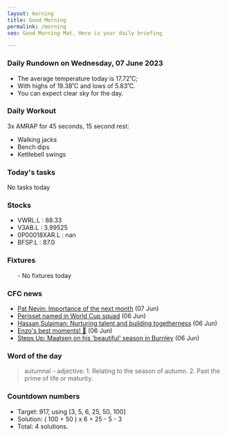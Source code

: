 ```yaml
---
layout: morning
title: Good Morning
permalink: /morning
seo: Good Morning Mat, Here is your daily briefing

---
```


<!-- weather_marker starts -->
### Daily Rundown on Wednesday, 07 June 2023

- The average temperature today is 17.72˚C;
- With highs of 19.38˚C and lows of 5.83˚C.
- You can expect clear sky for the day.

<!-- weather_marker ends -->

### Daily Workout
<!-- workout_marker starts -->
3x AMRAP for 45 seconds, 15 second rest:

- Walking jacks
- Bench dips
- Kettlebell swings

<!-- workout_marker ends -->

### Today's tasks
<!-- task_marker starts -->
No tasks today
<!-- task_marker ends -->

### Stocks

<!-- stocks_marker starts -->

- VWRL.L : 88.33
- V3AB.L : 3.99525
- 0P00018XAR.L : nan
- BFSP.L : 87.0

<!-- stocks_marker ends -->

### Fixtures

<!-- sports_marker starts -->

<ul>
- No fixtures today</ul>

<!-- sports_marker ends -->

### CFC news

<!-- cfc_marker starts -->
- [Pat Nevin: Importance of the next month](https://chelseafc.com/en/news/article/pat-nevin-importance-of-the-next-month) (07 Jun)
- [Perisset named in World Cup squad](https://chelseafc.com/en/news/article/perisset-named-in-world-cup-squad) (06 Jun)
- [Hassan Sulaiman: Nurturing talent and building togetherness](https://chelseafc.com/en/news/article/hassan-sulaiman-nurturing-talent-and-building-togetherness) (06 Jun)
- [Enzo's best moments! 🌟](https://chelseafc.com/en/videohttps://chelseafc.com/enzos-best-moments) (06 Jun)
- [Steps Up: Maatsen on his 'beautiful' season in Burnley](https://chelseafc.com/en/news/article/steps-up-maatsen-on-his-beautiful-season-in-burnley) (06 Jun)

<!-- cfc_marker ends -->

### Word of the day
<!-- word_marker starts -->

 > autumnal - adjective: 1. Relating to the season of autumn. 2. Past the prime of life or maturity.

<!-- word_marker ends -->

### Countdown numbers
<!-- game_marker starts -->

- Target: 917, using [3, 5, 6, 25, 50, 100]
- Solution: ( 100 + 50 ) x 6 + 25 - 5 - 3
- Total: 4 solutions.

<!-- game_marker ends -->
